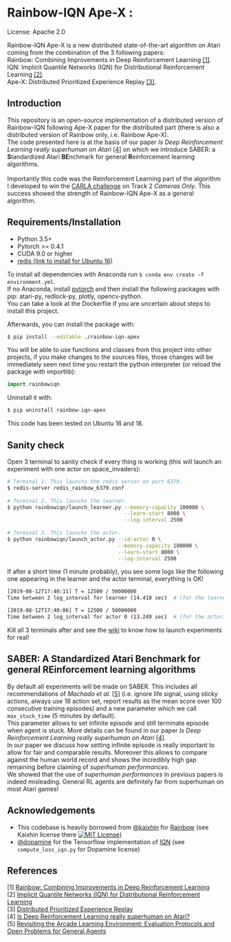 Rainbow-IQN Ape-X :
=======

License: Apache 2.0

Rainbow-IQN Ape-X is a new distributed state-of-the-art algorithm on Atari coming
from the combination of the 3 following papers:<br/>
Rainbow: Combining Improvements in Deep Reinforcement Learning [[1]](#references).<br/>
IQN: Implicit Quantile Networks (IQN) for Distributional Reinforcement Learning [[2]](#references).<br/>
Ape-X: Distributed Prioritized Experience Replay [[3]](#references).<br/>

Introduction
------------
This repository is an open-source implementation of a distributed version of Rainbow-IQN
following Ape-X paper for the distributed part (there is also a distributed version 
of Rainbow only, i.e. Rainbow Ape-X).<br/>
The code presented here is at the basis of our paper *Is Deep Reinforcement 
Learning really superhuman on Atari* [[4]](#references) on which
we introduce SABER: a **S**tandardized Atari **BE**nchmark for general 
**R**einforcement learning algorithms.<br/><br/>
Importantly this code was the Reinforcement Learning part of the algorithm 
I developed to win the 
[CARLA challenge](https://carlachallenge.org/results-challenge-2019/)  on Track 2 *Cameras Only*. This success showed the 
strength of Rainbow-IQN Ape-X as a general algorithm.


Requirements/Installation
------------

- Python 3.5+
- Pytorch >= 0.4.1
- CUDA 9.0 or higher
- [redis (link to install for Ubuntu 16)](https://www.digitalocean.com/community/tutorials/how-to-install-and-configure-redis-on-ubuntu-16-04)

To install all dependencies with Anaconda run `$ conda env create -f environment.yml`. <br/>
If no Anaconda, install [pytorch](https://pytorch.org/) and then install the following packages
with pip: atari-py, redlock-py, plotly, opencv-python.<br/>
You can take a look at the Dockerfile if you are uncertain about steps to install this project.

Afterwards, you can install the package with:
```bash
$ pip install --editable ./rainbow-iqn-apex
```

You will be able to use functions and classes from this project into other projects,
if you make changes to the sources files, those changes will be immediately
seen next time you restart the python interpreter 
(or reload the package with importlib):
```python
import rainbowiqn
```

Uninstall it with:
```bash
$ pip uninstall rainbow-iqn-apex
```


This code has been tested on Ubuntu 16 and 18. <br/>

Sanity check
------------

Open 3 terminal to sanity check if every thing is working (this will launch an experiment with one actor on space_invaders): <br/>
```bash
# Terminal 1. This launchs the redis servor on port 6379.
$ redis-server redis_rainbow_6379.conf 
 
# Terminal 2. This launchs the learner.
$ python rainbowiqn/launch_learner.py --memory-capacity 100000 \
                                      --learn-start 8000 \
                                      --log-interval 2500
                                      
# Terminal 3. This launchs the actor.
$ python rainbowiqn/launch_actor.py --id-actor 0 \
                                    --memory-capacity 100000 \
                                    --learn-start 8000 \
                                    --log-interval 2500
```
If after a short time (1 minute probably), you see some logs like the following one appearing in the learner and the actor terminal, everything is OK! <br/>
```bash
[2019-08-12T17:40:11] T = 12500 / 50000000
Time between 2 log_interval for learner (14.410 sec)  # (for the learner)

[2019-08-12T17:40:06] T = 12500 / 50000000
Time between 2 log_interval for actor 0 (13.249 sec)  # (for the actor)
```

Kill all 3 terminals after and see the [wiki](https://github.com/valeoai/rainbow-iqn-apex/wiki) to know how to launch experiments for real!

<a name="saber">SABER: A Standardized Atari Benchmark for general REinforcement learning algorithms</a>
------------

By default all experiments will be made on SABER. This includes all recommendations of 
*Machado et al.* [[5]](#references) (i.e. ignore life signal, using sticky actions, always use 18 action set, report 
results as the mean score over 100 consecutive training episodes) and a new parameter which we call `max_stuck_time` (5 minutes by default). <br/>
This parameter allows to set infinite episode and still terminate episode when agent is stuck. More details can be 
found in our paper *Is Deep Reinforcement 
Learning really superhuman on Atari* [[4]](#references).<br/>
In our paper we discuss how setting infinite episode is really important to allow for fair and comparable results.
Moreover this allows to compare against the human world record and shows the incredibly high
gap remaining before claiming of *superhuman performances*. <br/>
We showed that the use of *superhuman performances*
in previous papers is indeed misleading. General RL agents are definitely far from superhuman on most Atari games!



<a name="acknow">Acknowledgements</a>
----------------

- This codebase is heavily borrowed from [@kaixhin](https://github.com/Kaixhin) for [Rainbow](https://github.com/Kaixhin/Rainbow) 
(see Kaixhin license there [![MIT License](https://img.shields.io/badge/license-MIT-blue.svg)](Kaixhin_LICENSE.md))
- [@dopamine](https://github.com/google/dopamine) for the Tensorflow implementation 
of [IQN](https://github.com/google/dopamine/tree/master/dopamine/agents/implicit_quantile) (see `compute_loss_iqn.py` 
for Dopamine license)

<a name="ref">References</a>
----------

[1] [Rainbow: Combining Improvements in Deep Reinforcement Learning](https://arxiv.org/abs/1710.02298)<br/>
[2] [Implicit Quantile Networks (IQN) for Distributional Reinforcement Learning](https://arxiv.org/abs/1806.06923)<br/>
[3] [Distributed Prioritized Experience Replay](https://arxiv.org/abs/1803.00933)<br/>
[4] [Is Deep Reinforcement Learning really superhuman on Atari?](https://arxiv.org/abs/1908.04683v1)<br/>
[5] [Revisiting the Arcade Learning Environment: Evaluation Protocols and Open Problems for General Agents](https://arxiv.org/abs/1709.06009)
